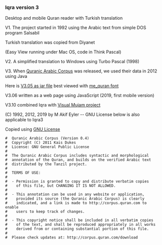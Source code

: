 ### Iqra version 3

Desktop and mobile Quran reader with Turkish translation

V1. The project started in 1992 using the Arabic text from simple DOS program Salsabil

Turkish translation was copied from Diyanet

(Easy View running under Mac OS, code in Think Pascal)

V2. A simplified translation to Windows using Turbo Pascal (1998)

V3. When [Quranic Arabic Corpus](http://corpus.quran.com) was released, we used their data in 2012 using Java

Here is [V3.05 as jar file](https://github.com/maeyler/Iqra3/code/iqra.jar) best viewed with [me_quran font](https://github.com/maeyler/Iqra3/image/me_quran.ttf)

V3.06 written as a web page using JavaScript (2019, first mobile version)

V3.10 combined Iqra with [Visual Mujam project](https://maeyler.github.io/Visual-Mujam/)


(C) 1992, 2012, 2019 by M Akif Eyler -- GNU License below is also applicable to Iqra3

Copied using [GNU License](http://corpus.quran.com/download/)
````
#  Quranic Arabic Corpus (Version 0.4)
#  Copyright (C) 2011 Kais Dukes
#  License: GNU General Public License
#
#  The Quranic Arabic Corpus includes syntactic and morphological
#  annotation of the Quran, and builds on the verified Arabic text
#  distributed by the Tanzil project.
#
#  TERMS OF USE:
#
#  - Permission is granted to copy and distribute verbatim copies
#    of this file, but CHANGING IT IS NOT ALLOWED.
#
#  - This annotation can be used in any website or application,
#    provided its source (the Quranic Arabic Corpus) is clearly
#    indicated, and a link is made to http://corpus.quran.com to enable
#    users to keep track of changes.
#
#  - This copyright notice shall be included in all verbatim copies
#    of the text, and shall be reproduced appropriately in all works
#    derived from or containing substantial portion of this file.
#
#  Please check updates at: http://corpus.quran.com/download
````
